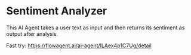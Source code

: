 # Sentiment Analyzer

This AI Agent takes a user text as input and then returns its sentiment as output after analysis.

Fast try: https://flowagent.ai/ai-agent/ILAex4p1C7Ug/detail
